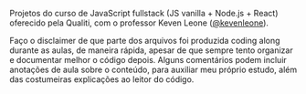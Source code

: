 Projetos do curso de JavaScript fullstack (JS vanilla + Node.js + React) oferecido pela Qualiti, com o professor Keven Leone ([@kevenleone](https://github.com/kevenleone)).

Faço o disclaimer de que parte dos arquivos foi produzida coding along durante as aulas, de maneira rápida, apesar de que sempre tento organizar e documentar melhor o código depois. Alguns comentários podem incluir anotações de aula sobre o conteúdo, para auxiliar meu próprio estudo, além das costumeiras explicações ao leitor do código.